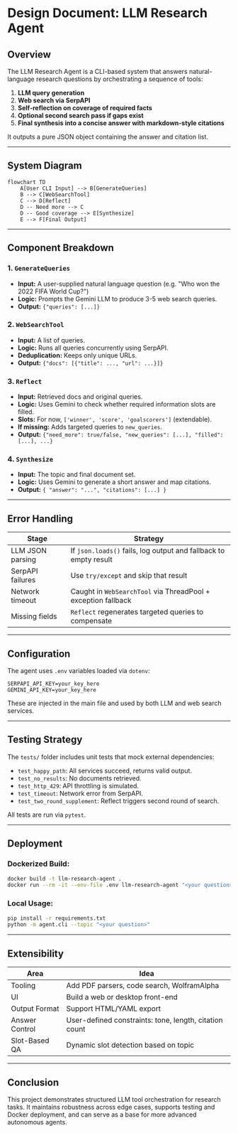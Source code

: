 # Design Document: LLM Research Agent

## Overview

The LLM Research Agent is a CLI-based system that answers natural-language research questions by orchestrating a sequence of tools:

1. **LLM query generation**
2. **Web search via SerpAPI**
3. **Self-reflection on coverage of required facts**
4. **Optional second search pass if gaps exist**
5. **Final synthesis into a concise answer with markdown-style citations**

It outputs a pure JSON object containing the answer and citation list.

---

## System Diagram

```mermaid
flowchart TD
    A[User CLI Input] --> B[GenerateQueries]
    B --> C[WebSearchTool]
    C --> D[Reflect]
    D -- Need more --> C
    D -- Good coverage --> E[Synthesize]
    E --> F[Final Output]
```

---

## Component Breakdown

### 1. `GenerateQueries`

* **Input:** A user-supplied natural language question (e.g. "Who won the 2022 FIFA World Cup?")
* **Logic:** Prompts the Gemini LLM to produce 3-5 web search queries.
* **Output:** `{"queries": [...]}`

### 2. `WebSearchTool`

* **Input:** A list of queries.
* **Logic:** Runs all queries concurrently using SerpAPI.
* **Deduplication:** Keeps only unique URLs.
* **Output:** `{"docs": [{"title": ..., "url": ...}]}`

### 3. `Reflect`

* **Input:** Retrieved docs and original queries.
* **Logic:** Uses Gemini to check whether required information slots are filled.
* **Slots:** For now, `['winner', 'score', 'goalscorers']` (extendable).
* **If missing:** Adds targeted queries to `new_queries`.
* **Output:** `{"need_more": true/false, "new_queries": [...], "filled": [...], ...}`

### 4. `Synthesize`

* **Input:** The topic and final document set.
* **Logic:** Uses Gemini to generate a short answer and map citations.
* **Output:** `{ "answer": "...", "citations": [...] }`

---

## Error Handling

| Stage            | Strategy                                                         |
| ---------------- | ---------------------------------------------------------------- |
| LLM JSON parsing | If `json.loads()` fails, log output and fallback to empty result |
| SerpAPI failures | Use `try/except` and skip that result                            |
| Network timeout  | Caught in `WebSearchTool` via ThreadPool + exception fallback    |
| Missing fields   | `Reflect` regenerates targeted queries to compensate             |

---

## Configuration

The agent uses `.env` variables loaded via `dotenv`:

```env
SERPAPI_API_KEY=your_key_here
GEMINI_API_KEY=your_key_here
```

These are injected in the main file and used by both LLM and web search services.

---

## Testing Strategy

The `tests/` folder includes unit tests that mock external dependencies:

* `test_happy_path`: All services succeed, returns valid output.
* `test_no_results`: No documents retrieved.
* `test_http_429`: API throttling is simulated.
* `test_timeout`: Network error from SerpAPI.
* `test_two_round_supplement`: Reflect triggers second round of search.

All tests are run via `pytest`.

---

## Deployment

### Dockerized Build:

```bash
docker build -t llm-research-agent .
docker run --rm -it --env-file .env llm-research-agent "<your question>"
```

### Local Usage:

```bash
pip install -r requirements.txt
python -m agent.cli --topic "<your question>"
```

---

## Extensibility

| Area           | Idea                                                   |
| -------------- | ------------------------------------------------------ |
| Tooling        | Add PDF parsers, code search, WolframAlpha             |
| UI             | Build a web or desktop front-end                       |
| Output Format  | Support HTML/YAML export                               |
| Answer Control | User-defined constraints: tone, length, citation count |
| Slot-Based QA  | Dynamic slot detection based on topic                  |

---

## Conclusion

This project demonstrates structured LLM tool orchestration for research tasks. It maintains robustness across edge cases, supports testing and Docker deployment, and can serve as a base for more advanced autonomous agents.
